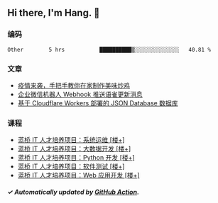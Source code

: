 ## Hi there, I'm Hang. 👋

### 编码

<!--START_SECTION:waka-->

```text
Other        5 hrs           ██████████▒░░░░░░░░░░░░░░   40.81 %
```

<!--END_SECTION:waka-->

### 文章

<!-- BLOG:START -->
- [疫情来袭，手把手教你在家制作美味炒鸡](https://huhuhang.com/post/sspai/72081?from=github)
- [企业微信机器人 Webhook 推送语雀更新消息](https://huhuhang.com/post/coding/yuque-wecom-bot?from=github)
- [基于 Cloudflare Workers 部署的 JSON Database 数据库](https://huhuhang.com/post/coding/cloudflare-workers-jsonbase?from=github)<!-- BLOG:END -->

### 课程

<!-- SYL:START -->
- [蓝桥 IT 人才培养项目：系统运维 [楼+]](https://www.lanqiao.cn/courses/9120/)
- [蓝桥 IT 人才培养项目：大数据开发 [楼+]](https://www.lanqiao.cn/courses/9119/)
- [蓝桥 IT 人才培养项目：Python 开发 [楼+]](https://www.lanqiao.cn/courses/9118/)
- [蓝桥 IT 人才培养项目：软件测试 [楼+]](https://www.lanqiao.cn/courses/9117/)
- [蓝桥 IT 人才培养项目：Web 应用开发 [楼+]](https://www.lanqiao.cn/courses/9116/)
<!-- SYL:END -->

##### ✓ Automatically updated by [GitHub Action](https://github.com/huhuhang/huhuhang/actions).
